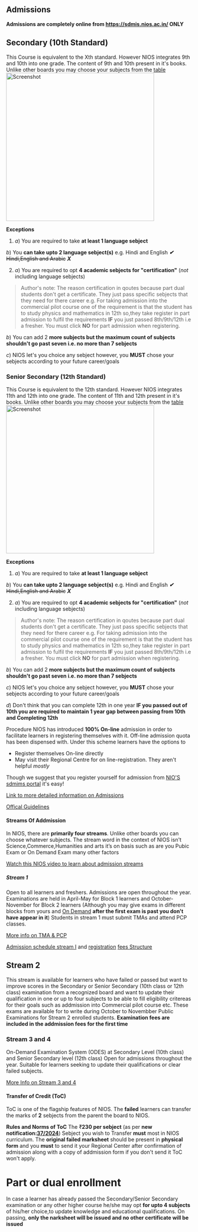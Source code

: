 Admissions
----------------------------

__Admissions are completely online from https://sdmis.nios.ac.in/ ONLY__

## Secondary (10th Standard)

This Course is equivalent to the Xth standard. However NIOS integrates 9th and 10th into one grade. The content of 9th and 10th present in it's books. Unlike other boards you may choose your subjects from the  [table](https://www.nios.ac.in/departmentsunits/academic/senior-secondary-course-equivalent-to-class-xii.aspx) 
<img src="https://cdn.jsdelivr.net/gh/nios-students/docs@master/wiki/assets/Screenshot%202024-09-13%20190823.png" alt="Screenshot" width="400">

**Exceptions** 

1. *a*) You are required to take __at least 1 language sebject__

*b*) You __can take upto 2 language sebject(s)__ e.g. Hindi and English ***✔*** ~~Hindi,English and Arabic~~ ***X***

2. *a*) You are required to opt  __4 academic sebjects for "certification"__ (*not* including language sebjects) 
> Author's note: The reason certification in qoutes because part dual students don't get a certificate. They just pass specific 
 sebjects that they need for there career e.g. For taking admission into the commercial pilot course one of the requirement is that the student has to study physics and mathematics in 12th so,they take register in part admission to fulfil the requirements **IF** you just passed 8th/9th/12th i.e a fresher. You must click **NO** for part admission when registering.

*b*) You can add 2 __more subjects but the maximum count of subjects shouldn't go past seven i.e. no more than 7 sebjects__

*c*) NIOS let's you choice any sebject however, you **MUST** chose your sebjects according to your future career/goals
### Senior Secondary (12th Standard)

This Course is equivalent to the 12th standard. However NIOS integrates 11th and 12th into one grade. The content of 11th and 12th present in it's books. Unlike other boards you may choose your subjects from the [table](https://www.nios.ac.in/departmentsunits/academic/senior-secondary-course-equivalent-to-class-xii.aspx) 
<img src="https://cdn.jsdelivr.net/gh/nios-students/docs@master/wiki/assets/Screenshot%202024-09-13%20190823.png" alt="Screenshot" width="400">

**Exceptions** 

1. *a*) You are required to take __at least 1 language sebject__

*b*) You __can take upto 2 language sebject(s)__ e.g. Hindi and English ***✔*** ~~Hindi,English and Arabic~~ ***X***

2. *a*) You are required to opt  __4 academic sebjects for "certification"__ (*not* including language sebjects) 
> Author's note: The reason certification in qoutes because part dual students don't get a certificate. They just pass specific 
 sebjects that they need for there career e.g. For taking admission into the commercial pilot course one of the requirement is that the student has to study physics and mathematics in 12th so,they take register in part admission to fulfil the requirements **IF** you just passed 8th/9th/12th i.e a fresher. You must click **NO** for part admission when registering.

*b*) You can add 2 __more subjects but the maximum count of subjects shouldn't go past seven i.e. no more than 7 sebjects__

*c*) NIOS let's you choice any sebject however, you **MUST** chose your sebjects according to your future career/goals

*d*) Don't think that you can complete 12th in one year __IF you passed out of 10th you are required to maintain 1 year gap between passing from 10th and Completing 12th__



Procedure NIOS has introduced __100% On-line__ admission in order to facilitate learners in registering themselves with it. Off-line admission quota has been dispensed with. Under this scheme learners have the options to

- Register themselves On-line directly
- May visit their Regional Centre for on line-registration. They aren't helpful *mostly*

Though we suggest that you register yourself for admission from [NIO'S sdmims portal](https://sdmis.nios.ac.in/) it's easy!

[Link to more detailed information on Admissions](https://youtube.com/playlist?list=PLSh652xpu_YH8C93k-3hMEH5yCnIwSAyQ&si=ii9xb-BGTGF8NkX4)

[Offical Guidelines](https://drive.google.com/drive/folders/1S8z_RbST1EgllO27tPGU_uemNi7Kdpsj)

#### Streams Of Addmission 
In NIOS, there are __primarily four streams__. Unlike other boards you can choose whatever subjects. The stream word in the context of NIOS isn't Science,Commerce,Humanities and arts it’s on basis such as are you Pubic Exam or On Demand Exam many other factors

[Watch this NIOS video to learn about admission streams](https://youtu.be/NpNZ-BbiLag?si=knia4e06Q5hltxif)

##### Stream 1
Open to all learners and freshers. Admissions are open throughout the year. Examinations are held in April-May for Block 1 learners and October-November for Block 2 learners (Although you may give exams in different blocks from yours and [On Demand](https://nios-students.pages.dev/wiki/Exams-Assignments#ode-on-demand-examination) **after the first exam is past you don't have appear in it**) Students in stream 1 must submit TMAs and attend PCP classes. 

[More info on TMA & PCP](https://nios-students.pages.dev/wiki/Exams-Assignments)

[Admission schedule stream I](https://drive.google.com/file/d/1SX61QK2dJcTm77HvQtuonwv30CEKoZ-t/view?usp=drive_link) and [registration](https://dq4kzxd7fbbni.cloudfront.net/static/dist/images/pdf/process-flow/ProcessFlowDetailed_SecSrSec_Stream1and2_June2023.pdf) [fees Structure](https://nios.ac.in/media/documents/notification/yr2024/Admission/Notification-37-2024.pdf)

## Stream 2
This stream is available for learners who have failed or passed but want to improve scores in the Secondary or Senior Secondary (10th class or 12th class) examination from a recognized board and want to update their qualification in one or up to four subjects to be able to fill eligibility critereas for their goals such as addmission into Commercial pilot course etc. These exams are available for to write during October to Novembber Public Examinations for Stream 2 enrolled students. **Examination fees are included in the addmission fees for the first time**

### Stream 3 and 4
On-Demand Examination System (ODES) at Secondary Level (10th class) and Senior Secondary level (12th class) Open for admissions throughout the year. Suitable for learners seeking to update their qualifications or clear failed subjects.  

[More Info on Stream 3 and 4](https://rcguwahati.nios.ac.in/registration-for-on-demand-examination-ode-and-procedure.html)
#### Transfer of Credit (ToC)
ToC is one of the flagship features of NIOS. The **failed** learners can transfer the marks of **2** sebjects from the parent the board to NIOS.

**Rules and Norms of ToC**
The ₹**230 per sebject** (as per __new notification:[37/2024](https://www.nios.ac.in/media/documents/notification/yr2024/Exam/Notification-34-2024.pdf)__) Sebject you wish to Transfer **must** most in NIOS curriculum. The **original failed marksheet** should be present in **physical form** and you **must** to send it your Regional Center after confirmation of admission along with a copy of addmission form if you don't send it ToC won't apply.

# Part or dual enrollment 
In case a learner has already passed the Secondary/Senior Secondary examination or any other higher course he/she may opt **for upto 4 subjects** of his/her choice,to update knowledge and educational qualifications. On passing, **only the narksheet will be issued and no other certificate will be issued** 


 


